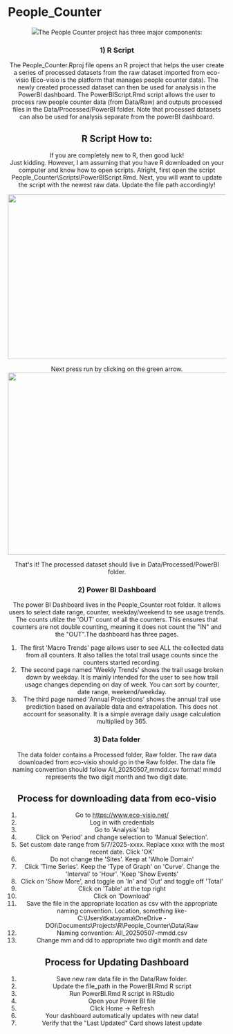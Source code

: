# People\_Counter



<div style="text-align: center;">
  <img src= "https://github.com/taroNPS/People_Counter/blob/main/Temp/7-2d-girl-side-walk-animation-gif.gif"

## The People Counter project has three major components:

### 1\) R Script

The People\_Counter.Rproj file opens an R project that helps the user create a series of processed datasets from the raw dataset imported from eco-visio (Eco-visio is the platform that manages people counter data). The newly created processed dataset can then be used for analysis in the PowerBI dashboard. The PowerBIScript.Rmd script allows the user to process raw people counter data (from Data/Raw) and outputs processed files in the Data/Processed/PowerBI folder. Note that processed datasets can also be used for analysis separate from the powerBI dashboard.

## R Script How to:

If you are completely new to R, then good luck!  
Just kidding. However, I am assuming that you have R downloaded on your computer and know how to open scripts. Alright, first open the script People_Counter\Scripts\PowerBIScript.Rmd. 
Next, you will want to update the script with the newest raw data. Update the file path accordingly! 

<img width="1063" height="380" alt="image" src="https://github.com/user-attachments/assets/e8a436fe-452d-4a4d-bdcd-a1354e1c6559" />

Next press run by clicking on the green arrow.
<img width="1084" height="420" alt="image" src="https://github.com/user-attachments/assets/8e0e0f07-4287-4f3d-bc68-1551388ef41f" />

That's it! The processed dataset should live in Data/Processed/PowerBI folder.

### 2\) Power BI Dashboard

The power BI Dashboard lives in the People\_Counter root folder. It allows users to select date range, counter, weekday/weekend to see usage trends. The counts utilze the 'OUT' count of all the counters. This ensures that counters are not double counting, meaning it does not count the "IN" and the "OUT".The dashboard has three pages.

1. The first 'Macro Trends' page allows user to see ALL the collected data from all counters. It also tallies the total trail usage counts since the counters started recording.
2. The second page named 'Weekly Trends' shows the trail usage broken down by weekday. It is mainly intended for the user to see how trail usage changes depending on day of week. You can sort by counter, date range, weekend/weekday.
3. The third page named 'Annual Projections' shows the annual trail use prediction based on available data and extrapolation. This does not account for seasonality. It is a simple average daily usage calculation multiplied by 365.

### 3\) Data folder

The data folder contains a Processed folder, Raw folder. The raw data downloaded from eco-visio should go in the Raw folder. The data file naming convention should follow All\_20250507\_mmdd.csv format! mmdd represents the two digit month and two digit date.

## Process for downloading data from eco-visio

1. Go to https://www.eco-visio.net/
2. Log in with credentials
3. Go to 'Analysis' tab
4. Click on 'Period' and change selection to 'Manual Selection'.
5. Set custom date range from 5/7/2025-xxxx. Replace xxxx with the most recent date. Click 'OK'
6. Do not change the 'Sites'. Keep at 'Whole Domain'
7. Click 'Time Series'. Keep the 'Type of Graph' on 'Curve'. Change the 'Interval' to 'Hour'. 'Keep 'Show Events'
8. Click on 'Show More', and toggle on 'In' and 'Out' and toggle off 'Total'
9. Click on 'Table' at the top right
10. Click on 'Download'
11. Save the file in the appropriate location as csv with the appropriate naming convention. Location, something like- C:\\Users\\tkatayama\\OneDrive - DOI\\Documents\\Projects\\R\\People\_Counter\\Data\\Raw
12. Naming convention: All\_20250507-mmdd.csv
13. Change mm and dd to appropriate two digit month and date

## Process for Updating Dashboard

1. Save new raw data file in the Data/Raw folder.
2. Update the file\_path in the PowerBI.Rmd R script
3. Run PowerBI.Rmd R script in RStudio
4. Open your Power BI file
5. Click Home -> Refresh
6. Your dashboard automatically updates with new data!
7. Verify that the "Last Updated" Card shows latest update
